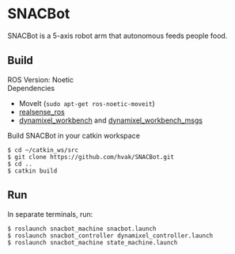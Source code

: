 # SNACBot
SNACBot is a 5-axis robot arm that autonomous feeds people food. 

## Build
ROS Version: Noetic  
Dependencies
- MoveIt (```sudo apt-get ros-noetic-moveit```)
- [realsense_ros](https://github.com/IntelRealSense/realsense-ros.git)
- [dynamixel_workbench](https://github.com/ROBOTIS-GIT/dynamixel-workbench.git) and [dynamixel_workbench_msgs](https://github.com/ROBOTIS-GIT/dynamixel-workbench-msgs)

Build SNACBot in your catkin workspace
```
$ cd ~/catkin_ws/src
$ git clone https://github.com/hvak/SNACBot.git
$ cd ..
$ catkin build
```


## Run
In separate terminals, run:
```
$ roslaunch snacbot_machine snacbot.launch
$ roslaunch snacbot_controller dynamixel_controller.launch
$ roslaunch snacbot_machine state_machine.launch
```
